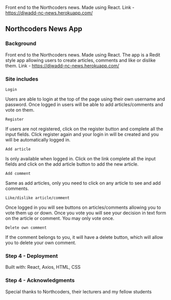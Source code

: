 
Front end to the Northcoders news. Made using React.
  Link - https://djwadd-nc-news.herokuapp.com/

  
  ## Northcoders News App

### Background
Front end to the Northcoders news. Made using React. The app is a Redit style app allowing users to create articles, comments and like or dislike them.
  Link - https://djwadd-nc-news.herokuapp.com/

### Site includes

``` 
Login
```
Users are able to login at the top of the page using their own username and password. Once logged in users will be able to add articles/comments and vote on them.

``` 
Register
```
If users are not registered, click on the register button and complete all the input fields. Click register again and your login in will be created and you will be automatically logged in.

``` 
Add article
```
Is only available when logged in. Click on the link complete all the input fields and click on the add article button to add the new article.

``` 
Add comment
```
Same as add articles, only you need to click on any article to see and add comments.

``` 
Like/dislike article/comment
```
Once logged in you will see buttons on articles/comments allowing you to vote them up or down. Once you vote you will see your decision in text form on the article or comment. You may only vote once.

``` 
Delete own comment
```
If the comment belongs to you, it will have a delete button, which will allow you to delete your own comment.


### Step 4 - Deployment

Built with:
  React,
  Axios,
  HTML,
  CSS

### Step 4 - Acknowledgments

Special thanks to Northcoders, their lecturers and my fellow students 

